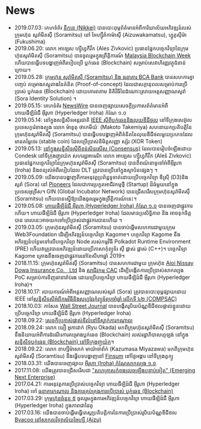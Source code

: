 # News

- 2019.07.03: គេហទំព័រ [នីកខេ (Nikkei)](https://www.nikkei.com/article/DGXMZO46908460T00C19A7L01000/) បានបោះពុម្ភព័ត៌មានអំពីការិយាល័យអភិវឌ្ឍន៍របស់ក្រុមហ៊ុន សូរ៉ាមីតស៊ឹ (Soramitsu) នៅ អៃហ្ស៊ឹវ៉ាកាម៉ាស៊ឹ (Aizuwakamatsu), ​ហ្វូ​គូ​ស៊ី​ម៉ា (Fukushima)
- 2019.06.20: លោក អាឡេស ហ្ស៊ីហ្វកឺវីក (Ales Zivkovic) ប្រធានផ្នែកបច្ចេកវិទ្យានៃ​ក្រុមហ៊ុនសូរ៉ាមីតស៊ឹ (Soramitsu) បានចូលរួមក្នុងព្រឹត្តិការណ៍  [Malaysia Blockchain Week ](https://www.malaysiablockchainweek.com) ហើយបានធ្វើបទបង្ហាញអំពីរបៀបប្រើ ប្លក់ឆេន (Blockchain) សម្រាប់សេវាហិរញ្ញវត្ថុជំនាន់ក្រោយ។
- 2019.05.28: [ក្រុមហ៊ុន សូរ៉ាមីតស៊ឹ (Soramitsu) និង ធនាគារ BCA Bank](https://www.newswire.com/news/applications-of-soramitsus-sora-platform-and-hyperledger-iroha-for-20902012)  បានសហការគ្នាបញ្ចប់ គម្រោងភស្តុតាង​នៃ​គំនិត (Proof-of-concept) ដែលជាសក្តានុពលសម្រាប់ការប្រើប្រាស់ ប្លក់ឆេន (Blockchain) ដោយគោរពតាម និតិវិធីនៃដំណោះស្រាយអត្តសញ្ញាណសូរ៉ា (Sora Identity Solution) ។
- 2019.05.15: គេហទំព័រ [NewsWire](https://www.newswire.com/news/blockchain-platform-initially-developed-in-japan-reaches-development-20895021) បានចេញផ្សាយសេចក្តីប្រកាសព័ត៌មានអំពី ហាយផឺឡិដ៍ជឺ អ៊ីរូហា (Hyperledger Iroha) កំណែ ១.០
- 2019.05.14: នៅក្នុងសន្និសីទអន្តរជាតិ [IEEE ស្តីពីប្លក់ឆេននិងលុយឌីជីថល](http://icbc2019.ieee-icbc.org) នៅទីក្រុងសេអ៊ូល ប្រទេសកូរ៉េខាងត្បូង លោក ម៉ាខូតុ ថាកេមីយ៉ៈ ​(Makoto Takemiya) សហនាយកប្រតិបត្តិ​នៃ​ក្រុមហ៊ុន​សូរ៉ាមីតស៊ឹ (Soramitsu) បាន​ធ្វើ​បទបង្ហាញ​អំពីគំនិតនៃលុយឌីជីថលមួយប្រភេទដែលមានតម្លៃថេរ​​ (stable coin) ដែលប្រើប្រាស់និមិត្តសញ្ញា ស្ស័រ (XOR Token)
- 2019.05.13: [នៅក្នុងសន្និសីទស្តីពីខន់សិនសើស (Consensus)](https://www.coindesk.com/events/consensus-2019/agenda#speakers) ដែលបានរៀបចំឡើងដោយ Condesk នៅទីក្រុងញូវយ៉ក សហរដ្ឋអាមេរិក លោក អាឡេស ហ្ស៊ីហ្វកឺវីក (Aleš Zivkovic) ប្រធានផ្នែកបច្ចេកវិទ្យានៃ​ក្រុមហ៊ុនសូរ៉ាមីតស៊ឹ (Soramitsu) បានពិពណ៌នាទូទៅអំពីអ៊ីរូហា (Iroha) និងពន្យល់អំពីរបៀបដែល DLT ត្រូវបានប្រើនៅក្នុងស្ថាប័នផ្សេងៗ ។
- 2019.05.09: យើងបានបង្ហាញពីការអនុវត្តប្រព័ន្ធទូទាត់ដោយប្រើបច្ចេកវិទ្យា ឌីស្រ៊ី (D3)និងសូរ៉ា (Sora) នៅ [Pioneers](https://pioneers.io/pioneers19#/) ដែលជាការប្រកួតអាជីវកម្មថ្មី (Startup) ដ៏ធំមួយនៅក្នុងប្រទេសអូទ្រីស។ GIN (Global Incubator Network) បានជ្រើសរើសក្រុមហ៊ុន​​សូរ៉ាមីតស៊ឹ (Soramitsu) ហើយបានស្នើឱ្យយើងចូលរួមក្នុងព្រឹត្តិការណ៍នេះ។
- 2019.05.08: [ហាយផឺឡិដ៍ជឺ អ៊ីរូហា (Hyperledger Iroha) កំណែ ១.០](https://www.hyperledger.org/blog/2019/05/06/welcome-hyperledger-iroha-1-0-flattening-the-dlt-learning-curve) បានចេញជាផ្លូវការហើយ។  ហាយផឺឡិដ៍ជឺ អ៊ីរូហា (Hyperledger Iroha) ដែលមានប្រសិទិ្ធភាព និង អាចទុកចិត្តបាន ពេលនេះអាចយកទៅប្រើប្រាស់ជាផ្លូវការបានហើយ ។
- 2019.03.05: ក្រុមហ៊ុនសូរ៉ាមីតស៊ឹ (Soramitsu) បានចាប់ផ្តើមសហការជាមួយក្រុម Web3Foundation ដើម្បីអភិវឌ្ឍន៍បច្ចេកវិទ្យា Kagome។ បច្ចេកវិទ្យា Kagome នឹងអភិវឌ្ឍន៍បន្ថែមទៅលើបច្ចេកវិទ្យា Node របស់កម្មវិធី Polkadot Runtime Environment (PRE) ហើយវាត្រូវបានអភិវឌ្ឍន៍ដោយប្រើភាសាកុំព្យូទ័រ ស៊ី ផ្លាស់ ផ្លាស់ (C++)។ បច្ចេកវិទ្យា Kagome គ្រោងនឹងចេញជាផ្លូវការនៅខែសីហាឆ្នាំ 2019។
- 2018.11.15: ក្រុមហ៊ុនសូរ៉ាមីតស៊ឹ (Soramitsu) បានសហការជាមួយ ក្រុមហ៊ុន [Aioi Nissay Dowa Insurance Co. , Ltd](https://www.aioinissaydowa.co.jp/corporate/about/news/pdf/2018/news_2018111500535.pdf) និង [សាជីវកម្ម CAC](https://www.cac.co.jp/news/topics_181115.html) ដើម្បីបង្កើតការប្រើប្រាស់សាកល្បង PoC សម្រាប់ការទិញធានារ៉ាប់រង ដោយប្រើបច្ចេកវិទ្យា ហាយផឺឡិដ៍ជឺ អ៊ីរូហា (Hyperledger Iroha)។
- 2018.10.17: របាយការណ៍អំពីអត្តសញ្ញាណរបស់សូរ៉ា (Sora) ត្រូវបានបោះពុម្ពផ្សាយដោយ IEEE នៅ[សន្និសីទស្ដីអំពីកម្មវិធីនិងសូហ្វវែរកុំព្យូទ័រប្រចាំឆ្នាំ លើកទី ៤២ (COMPSAC)](https://www.computer.org/csdl/proceedings/compsac/2018/2666/02/266602a582-abs.html)
- 2018.10.03: កាសែត [Wall Street Journal](https://www.wsj.com/video/wsjcoin-to-understand-cryptocurrencies-we-created-one/BAB7B17C-9DED-43E5-8670-B5804695DA9A.html) បានបង្កើតរូបិយប័ណ្ណ​ឌីជីថលផ្ទាល់ខ្លួនដោយប្រើបច្ចេកវិទ្យា ហាយផឺឡិដ៍ជឺ អ៊ីរូហា (Hyperledger Iroha)
- 2018.09.22: [សេចក្តីប្រកាស់ផ្លាស់ទីលំនៅទីស្នាក់ការកណ្ដាល](http://www.soramitsu.co.jp/relocation)
- 2018.09.24: លោក យឿ អូកាដាក់ (Ryu Okada) មកពីក្រុមហ៊ុនសូរ៉ាមីតស៊ឹ (Soramitsu) នឹងនិយាយអំពីការដំណើរការគម្រោងប្លក់ឆេន (Blockchain) របស់រដ្ឋាភិបាលហូឡង់ នៅក្នុង[សន្និសីទប្លក់ឆេន (Blockchain) នៅទីក្រុងញូយ៉ក](https://www.blockchainpilots.nl/blockchainsymposiumnyc)។
- 2018.09.22: លោក ខាហ្សឹម៉ាសាក់ មាយ៉ាចាវ៉ាក់ (Kazumasa Miyazawa) មកពីក្រុមហ៊ុនសូរ៉ាមីតស៊ឹ (Soramtisu) នឹងធ្វើបទបង្ហាញនៅ [Finsum](http://finsum.jp/speakers.html) នៅថ្ងៃអង្គារ នៅទីក្រុងតូក្យូ
- 2018.03.31: យើងបានចេញផ្សាយ [អ៊ីរូហា (Iroha) កំណែសាកល្បង ១.០](https://github.com/hyperledger/iroha/releases/tag/v1.0.0_beta-1)
- 2017.11.08: យើងត្រូវបានជ្រើសរើសជា ["សហគ្រាសកំពុងលេចឡើងបន្ទាប់ទៀត" (Emerging Next Enterprise)](http://www.meti.go.jp/press/2017/10/20171020005/20171020005.html)
- 2017.04.21: ការអនុវត្តការប្រើប្រាស់បច្ចេកវិទ្យា ហាយផឺឡិដ៍ជឺ អ៊ីរូហា (Hyperledger Iroha) ​ទៅ [ធនាគារកណ្ដាល និងការគ្រប់គ្រង​ការប្រើប្រាស់ ប្លក់ឆេន (Blockchain)](https://www.prnewswire.com/news-releases/application-of-hyperledger-iroha-to-central-bank-and-regulatory-uses-of-blockchain-300441943.html)
- 2017.03.29: [ក្រុមហ៊ុនចំនួន ៥](https://prtimes.jp/main/html/rd/p/000000007.000019078.html) ចូលរួមក្នុងការអភិវឌ្ឍន៍បច្ចេកវិទ្យា ហាយផឺឡិដ៍ជឺ អ៊ីរូហា (Hyperledger Iroha) ក្នុងភាពជាដៃគូ
- 2017.03.16: យើងបានចាប់ផ្តើមធ្វើតេស្តប្រតិបត្ដិការនៃការប្រើប្រាស់រូបិយប័ណ្ណឌីជីថល [Byacoo នៅសាកលវិទ្យាល័យអៃហ្សឹ (Aizu)](http://www.u-aizu.ac.jp/information/byakko-ex.html)
